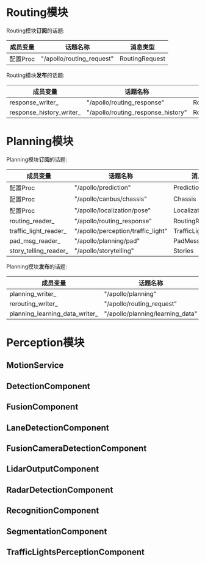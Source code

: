 # Routing模块

Routing模块**订阅**的话题:

| 成员变量 | 话题名称                  | 消息类型       |
| -------- | ------------------------- | -------------- |
| 配置Proc | "/apollo/routing_request" | RoutingRequest |

Routing模块**发布**的话题:

| 成员变量                 | 话题名称                           | 消息类型        |
| ------------------------ | ---------------------------------- | --------------- |
| response_writer_         | "/apollo/routing_response"         | RoutingResponse |
| response_history_writer_ | "/apollo/routing_response_history" | RoutingResponse |

 

# Planning模块

Planning模块**订阅**的话题:

| 成员变量              | 话题名称                           | 消息类型              |
| --------------------- | ---------------------------------- | --------------------- |
| 配置Proc              | "/apollo/prediction"               | PredictionObstacles   |
| 配置Proc              | "/apollo/canbus/chassis"           | Chassis               |
| 配置Proc              | "/apollo/localization/pose"        | LocalizationEstimate  |
| routing_reader_       | "/apollo/routing_response"         | RoutingResponse       |
| traffic_light_reader_ | "/apollo/perception/traffic_light" | TrafficLightDetection |
| pad_msg_reader_       | "/apollo/planning/pad"             | PadMessage            |
| story_telling_reader_ | "/apollo/storytelling"             | Stories               |

Planning模块**发布**的话题:

| 成员变量                       | 话题名称                         | 消息类型             |
| ------------------------------ | -------------------------------- | -------------------- |
| planning_writer_               | "/apollo/planning"               | ADCTrajectory        |
| rerouting_writer_              | "/apollo/routing_request"        | RoutingRequest       |
| planning_learning_data_writer_ | "/apollo/planning/learning_data" | PlanningLearningData |



# Perception模块

## MotionService



## DetectionComponent



## FusionComponent



## LaneDetectionComponent



## FusionCameraDetectionComponent



## LidarOutputComponent



## RadarDetectionComponent



## RecognitionComponent



##  SegmentationComponent



## TrafficLightsPerceptionComponent

